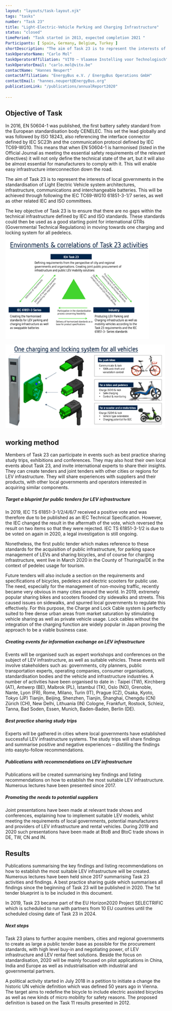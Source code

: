 ```yaml
---
layout: "layouts/task-layout.njk"
tags: "tasks"
number: "Task 23"
title: "Light-Electric-Vehicle Parking and Charging Infrastructure"
status: "closed"
timePeriod: "Task started in 2013, expected completion 2021 "
Participants: [ Spain, Germany, Belgium, Turkey ]
shortDescription: "The aim of Task 23 is to represent the interests of local governments in the standardisation of Light Electric Vehicle system architectures, infrastructure, communications and interchangeable batteries."
taskOperatorName: "Carlo Mol"
taskOperatorAffiliation: "VITO – Vlaamse Instelling voor Technologisch"
taskOperatorEmail: "carlo.mol@vito.be"
contactName: "Hannes Neupert"
contactAffiliation: "EnergyBus e.V. / EnergyBus Operations GmbH"
contactEmail: "hannes.neupert@EnergyBus.org"
publicationLink: "/publications/annualReport2020"

---
```


## Objective of Task
In 2016, EN 50604-1 was published, the first battery safety standard from the European standardisation body CENELEC. This set the lead globally and was followed by ISO 18243, also referencing the interface connector defined by IEC SC23h and the communication protocol defined by IEC TC69-WG10. This means that when EN 50604-1 is harmonised (listed in the Official Journal as meeting the essential safety requirements of the relevant directives) it will not only define the technical state of the art, but it will also be almost essential for manufacturers to comply with it. This will enable easy infrastructure interconnection down the road. 

The aim of Task 23 is to represent the interests of local governments in the standardisation of Light Electric Vehicle system architectures, infrastructure, communications and interchangeable batteries. This will be achieved through following the IEC TC69-WG10 61851-3-1/7 series, as well as other related IEC and ISO committees.  

The key objective of Task 23 is to ensure that there are no gaps within the technical infrastructure defined by IEC and ISO standards. These standards could then be used as a good starting point for international GTRs (Governmental Technical Regulations) in moving towards one charging and locking system for all pedelecs.  

![Objective of task 23](/assets/images/task23_figure_one.png)

![Objective of task 23](/assets/images/task23_figure_two.png)

## working method
Members of Task 23 can participate in events such as best practice sharing study trips, exhibitions and conferences. They may also host their own local events about Task 23, and invite international experts to share their insights. They can create tenders and joint tenders with other cities or regions for LEV infrastructure. They will share experiences with suppliers and their products, with other local governments and operators interested in acquiring similar components.  

##### Target a bluprint for public tenders for LEV infrastructure  

In 2019, IEC TS 61851-3-1/2/4/6/7 received a positive vote and was therefore due to be published as an IEC Technical Specification. However, the IEC changed the result in the aftermath of the vote, which reversed the result on two items so that they were rejected. IEC TS 61851-3-1/2 is due to be voted on again in 2020, a legal investigation is still ongoing. 

Nonetheless, the first public tender which makes reference to these standards for the acquisition of public infrastructure, for parking space management of LEVs and sharing bicycles, and of course for charging infrastructure, went live in March 2020 in the County of Thuringia/DE in the context of pedelec usage for tourism. 

Future tenders will also include a section on the requirements and specifications of bicycles, pedelecs and electric scooters for public use. The need, especially for the management of non-moving traffic, recently became very obvious in many cities around the world. In 2019, extremely popular sharing bikes and scooters flooded city sidewalks and streets. This caused issues on sidewalks, and spurred local governments to regulate this effectively. For this purpose, the Charge and Lock Cable system is perfectly suited to free dense urban areas from market saturation by stimulating vehicle sharing as well as private vehicle usage. Lock cables without the integration of the charging function are widely popular in Japan proving the approach to be a viable business case. 

##### Creating events for information exchange on LEV infrastructure  

Events will be organised such as expert workshops and conferences on the subject of LEV infrastructure, as well as suitable vehicles. These events will involve stakeholders such as: governments, city planners, public transportation experts, operating companies, consumer organisations, standardisation bodies and the vehicle and infrastructure industries. A number of activities have been organised to date in : Taipei (TW), Kirchberg (AT), Antwerp (BE), Malbrok (PL), Istambul (TK), Oslo (NO), Grenoble, Nante, Lyon (FR), Rome, Milano, Turin (IT), Prague (CZ), Osaka, Kyoto, Tokyo (JP) Tianjin, Beijing, Shenzhen, Tianjin, Shanghai, Chengdu (CN) Zürich (CH), New Delhi, Lithuania (IN) Cologne, Frankfurt, Rostock, Schleiz, Tanna, Bad Soden, Essen, Munich, Baden-Baden, Berlin (DE). 

##### Best practice sharing study trips

Experts will be gathered in cities where local governments have established successful LEV infrastructure systems. The study trips will share findings and summarise positive and negative experiences – distilling the findings into easyto-follow recommendations.  

##### Publications with recommendations on LEV infrastructure

Publications will be created summarising key findings and listing recommendations on how to establish the most suitable LEV infrastructure. Numerous lectures have been presented since 2017.  

##### Promoting the needs to potential suppliers

Joint presentations have been made at relevant trade shows and conferences, explaining how to implement suitable LEV models, whilst meeting the requirements of local governments, potential manufacturers and providers of LEV infrastructure and rental vehicles. During 2019 and 2020 such presentations have been made at BtoB and BtoC trade shows in DE, TW, CN and IN.  
 

## Results
Publications summarising the key findings and listing recommendations on how to establish the most suitable LEV infrastructure will be created. Numerous lectures have been held since 2017 summarising Task 23 activities and findings. A best practice sharing guide which summarises all findings since the beginning of Task 23 will be published in 2020. The 1st tender blueprint is to be included in this document.  

In 2019, Task 23 became part of the EU Horizon2020 Project SELECTRIFIC which is scheduled to run with partners from 10 EU countries until the scheduled closing date of Task 23 in 2024. 

##### Next steps 

Task 23 plans to further acquire members, cities and regional governments to create as large a public tender base as possible for the procurement standards, with high level buy-in and negotiating power, of LEV infrastructure and LEV rental fleet solutions. Beside the focus on standardisation, 2020 will be mainly focused on pilot applications in China, India and Europe as well as industrialisation with industrial and governmental partners.  

A political activity started in July 2018 in a petition to initiate a change the historic UN vehicle definition which was defined 50 years ago in Vienna. The target aims to redefine the bicycle to include electric assisted bicycles as well as new kinds of micro mobility for safety reasons. The proposed definition is based on the Task 11 results presented in 2012. 